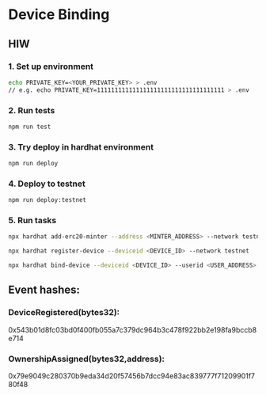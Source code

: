 # Device Binding

## HIW

### 1. Set up environment

```bash
echo PRIVATE_KEY=<YOUR_PRIVATE_KEY> > .env
// e.g. echo PRIVATE_KEY=111111111111111111111111111111111111 > .env
```

### 2. Run tests

```bash
npm run test
```

### 3. Try deploy in hardhat environment

```bash
npm run deploy
```

### 4. Deploy to testnet

```bash
npm run deploy:testnet
```

### 5. Run tasks

```bash
npx hardhat add-erc20-minter --address <MINTER_ADDRESS> --network testnet
```

```bash
npx hardhat register-device --deviceid <DEVICE_ID> --network testnet
```

```bash 
npx hardhat bind-device --deviceid <DEVICE_ID> --userid <USER_ADDRESS> --network testnet
```

## Event hashes:

### DeviceRegistered(bytes32): 
0x543b01d8fc03bd0f400fb055a7c379dc964b3c478f922bb2e198fa9bccb8e714

### OwnershipAssigned(bytes32,address): 
0x79e9049c280370b9eda34d20f57456b7dcc94e83ac839777f71209901f780f48